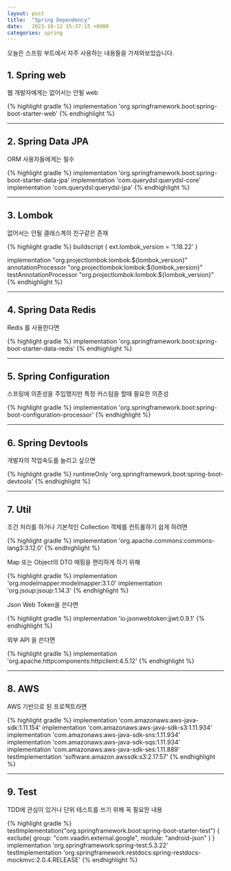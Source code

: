 ```yaml
---
layout: post
title:  "Spring Dependency"
date:   2023-10-12 15:37:15 +0900
categories: spring
---
```


오늘은 스프링 부트에서 자주 사용하는 내용들을 가져와보았습니다.

## 1. Spring web

웹 개발자에게는 없어서는 안될 web

{% highlight gradle %}
implementation 'org.springframework.boot:spring-boot-starter-web'
{% endhighlight %}

---

## 2. Spring Data JPA

ORM 사용자들에게는 필수

{% highlight gradle %}
implementation 'org.springframework.boot:spring-boot-starter-data-jpa'
implementation 'com.querydsl:querydsl-core'
implementation 'com.querydsl:querydsl-jpa'
{% endhighlight %}

---

## 3. Lombok 

없어서는 안될 클래스계의 친구같은 존재

{% highlight gradle %}
buildscript {
    ext.lombok_version = '1.18.22'
}

implementation "org.projectlombok:lombok:${lombok_version}"
annotationProcessor "org.projectlombok:lombok:${lombok_version}"
testAnnotationProcessor "org.projectlombok:lombok:${lombok_version}"
{% endhighlight %}

---

## 4. Spring Data Redis

Redis 를 사용한다면 

{% highlight gradle %}
implementation 'org.springframework.boot:spring-boot-starter-data-redis'
{% endhighlight %}

---

## 5. Spring Configuration

스프링에 의존성을 주입했지만 특정 커스텀을 할때 필요한 의존성

{% highlight gradle %}
implementation 'org.springframework.boot:spring-boot-configuration-processor'
{% endhighlight %}

---

## 6. Spring Devtools

개발자의 작업속도를 늘리고 싶으면

{% highlight gradle %}
runtimeOnly 'org.springframework.boot:spring-boot-devtools'
{% endhighlight %}

---

## 7. Util

조건 처리를 하거나 기본적인 Collection 객체를 컨트롤하기 쉽게 하려면 

{% highlight gradle %}
implementation 'org.apache.commons:commons-lang3:3.12.0'
{% endhighlight %}

Map 또는 Object의 DTO 매핑을 편리하게 하기 위해 

{% highlight gradle %}
implementation 'org.modelmapper:modelmapper:3.1.0'
implementation 'org.jsoup:jsoup:1.14.3'
{% endhighlight %}

Json Web Token을 쓴다면 

{% highlight gradle %}
implementation 'io.jsonwebtoken:jjwt:0.9.1'
{% endhighlight %}

외부 API 을 쓴다면

{% highlight gradle %}
implementation 'org.apache.httpcomponents:httpclient:4.5.12'
{% endhighlight %}

---

## 8. AWS

AWS 기반으로 된 프로젝트라면

{% highlight gradle %}
implementation 'com.amazonaws:aws-java-sdk:1.11.154'
implementation 'com.amazonaws:aws-java-sdk-s3:1.11.934'
implementation 'com.amazonaws:aws-java-sdk-sns:1.11.934'
implementation 'com.amazonaws:aws-java-sdk-sqs:1.11.934'
implementation 'com.amazonaws:aws-java-sdk-ses:1.11.889'
testImplementation 'software.amazon.awssdk:s3:2.17.57'
{% endhighlight %}

---

## 9. Test

TDD에 관심이 있거나 단위 테스트를 쓰기 위해 꼭 필요한 내용 

{% highlight gradle %}
testImplementation("org.springframework.boot:spring-boot-starter-test") {
    exclude(
            group: "com.vaadin.external.google",
            module: "android-json"
    )
}
implementation 'org.springframework:spring-test:5.3.22'
testImplementation 'org.springframework.restdocs:spring-restdocs-mockmvc:2.0.4.RELEASE'
{% endhighlight %}
